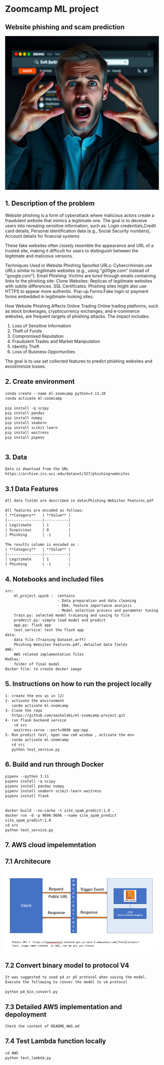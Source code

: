 # Zoomcamp ML project

## Website phishing and scam prediction

![website_phishing.png](README_files/website_phishing.png)

## 1. Description of the problem
<p>
Website phishing is a form of cyberattack where malicious actors create a fraudulent website that mimics a legitimate one. The goal is to deceive users into revealing sensitive information, such as:
Login credentials,Credit card details, Personal identification data (e.g., Social Security numbers), Account details for financial systems

These fake websites often closely resemble the appearance and URL of a trusted site, making it difficult for users to distinguish between the legitimate and malicious versions.

Techniques Used in Website Phishing
Spoofed URLs: Cybercriminals use URLs similar to legitimate websites (e.g., using "g00gle.com" instead of "google.com").
Email Phishing: Victims are lured through emails containing links to the phishing site.
Clone Websites: Replicas of legitimate websites with subtle differences.
SSL Certificates: Phishing sites might also use HTTPS to appear more authentic.
Pop-up Forms:Fake login or payment forms embedded in legitimate-looking sites.

How Website Phishing Affects Online Trading
Online trading platforms, such as stock brokerages, cryptocurrency exchanges, and e-commerce websites, are frequent targets of phishing attacks. The impact includes:
1. Loss of Sensitive Information
2. Theft of Funds
3. Compromised Reputation
4. Fraudulent Trades and Market Manipulation
5. Identity Theft
6. Loss of Business Opportunities


The goal is to use set collected features to predict phishing websites and avoid/minize losses.
<p>

## 2. Create environment
```
conda create --name ml-zoomcamp python=3.11.10
conda activate ml-zoomcamp

pip install -q scipy
pip install pandas
pip install numpy
pip install seaborn
pip install scikit-learn
pip install waitress
pip install pipenv


```

## 3. Data
```
Data is download from the URL https://archive.ics.uci.edu/dataset/327/phishing+websites

```

## 3.1 Data Features
```
All data fields are described in data\Phishing Websites Features.pdf

All features are encoded as follows:
| **Category**   | **Value** |
|----------------|-----------|
| Legitimate     | 1         |
| Suspicious     | 0         |
| Phishing       | -1        |

The results column is encoded as :
| **Category**   | **Value** |
|----------------|-----------|
| Legitimate     | 1         |
| Phishing       | -1        |

```

## 4. Notebooks and included files
```
src:
    ml_project.ipynb :  contains 
                        - Data preparation and data cleaning
                        - EDA, feature importance analysis
                        - Model selection process and parameter tuning
    train.py: selected model traianing and saving to file
    predecit.py: simple load model and predict
    app.py: flask app
    test_service: test the flash app
data:
    data file (Training Dataset.arff)
    Phishing Websites Features.pdf, detailed data fields
AWS:
    AWS related implementation files
Modles:
    folder of final model    
Docker file: to create docker image
```

## 5. Instructions on how to run the project locally
```
1- create the env as in (2)
2- activate the environment
   conda activate ml-zoomcamp
3- Clone the repo
   https://github.com/aashalabi/ml-zoomcamp-project.git
4- run flask backend service
    cd src
    waitress-serve --port=9696 app:app
5- Run predict test, open new cmd window , activate the env
   conda activate ml-zoomcamp
   cd src
   python test_service.py
```

## 6. Build and run through Docker
```
pipenv --python 3.11
pipenv install -q scipy
pipenv install pandas numpy
pipenv install seaborn scikit-learn waitress 
pipenv install flask


docker build --no-cache -t site_spam_predict:1.0 .
docker run -d -p 9696:9696 --name site_spam_predict site_spam_predict:1.0
cd src
python test_service.py

```

## 7. AWS cloud impelemntation

## 7.1 Architecure
![image-2.png](README_files/image-2.png)

## 7.2 Convert binary model to protocol V4
```
It was suggested to used p4 or p5 protocol when saving the model.
Execute the following to conver the model to v4 protocol

python p4_bin_convert.py
```


###

## 7.3 Detailed AWS implementation and depoloyment
```
Check the content of README_AWS.md

```

## 7.4 Test Lambda function locally
```
cd AWS
python test_lambda.py
```



